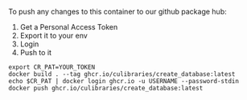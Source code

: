 To push any changes to this container to our github package hub:

1. Get a Personal Access Token
2. Export it to your env
3. Login
4. Push to it

```shell
export CR_PAT=YOUR_TOKEN
docker build . --tag ghcr.io/culibraries/create_database:latest
echo $CR_PAT | docker login ghcr.io -u USERNAME --password-stdin
docker push ghcr.io/culibraries/create_database:latest
```
